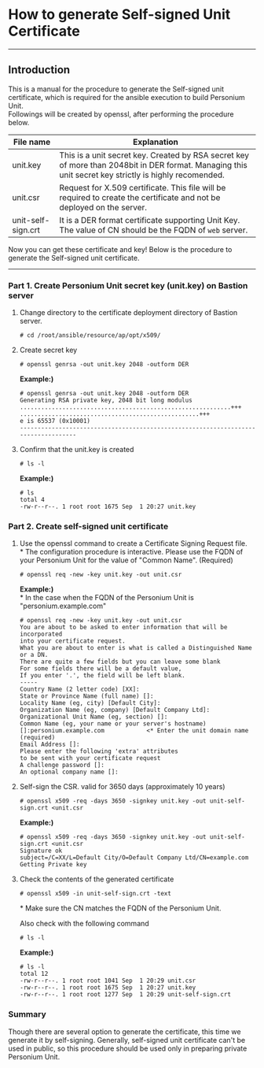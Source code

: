 # How to generate Self-signed Unit Certificate

-------------------------------------------------

## Introduction

This is a manual for the procedure to generate the Self-signed unit certificate, which is required for the ansible execution to build Personium Unit.  
Followings will be created by openssl, after performing the procedure below.

| File name | Explanation |
|---|---|
|unit.key             |This is a unit secret key. Created by RSA secret key of more than 2048bit in DER format. Managing this unit secret key strictly is highly recomended.|
|unit.csr             |Request for X.509 certificate. This file will be required to create the certificate and not be deployed on the server. |
|unit-self-sign.crt   |It is a DER format certificate supporting Unit Key. The value of CN should be the FQDN of `web` server. |

Now you can get these certificate and key! Below is the procedure to generate the Self-signed unit certificate.

---------------------------------------

### Part 1. Create Personium Unit secret key (unit.key) on Bastion server

1. Change directory to the certificate deployment directory of Bastion server.

    ```console
    # cd /root/ansible/resource/ap/opt/x509/
    ```

1. Create secret key

    ```console
    # openssl genrsa -out unit.key 2048 -outform DER
    ```  

    **Example:)**

    ```console
    # openssl genrsa -out unit.key 2048 -outform DER
    Generating RSA private key, 2048 bit long modulus
    ............................................................+++
    ...................................................+++
    e is 65537 (0x10001)
    -----------------------------------------------------------------------------------
    ```

1. Confirm that the unit.key is created

    ```console
    # ls -l
    ```

    **Example:)**

    ```console
    # ls
    total 4
    -rw-r--r--. 1 root root 1675 Sep  1 20:27 unit.key
    ```

### Part 2. Create self-signed unit certificate

1. Use the openssl command to create a Certificate Signing Request file.  
    \* The configuration procedure is interactive. Please use the FQDN of your Personium Unit for the value of "Common Name". (Required)

    ```console
    # openssl req -new -key unit.key -out unit.csr
    ```

    **Example:)**  
    \* In the case when the FQDN of the Personium Unit is "personium.example.com"

    ```console
    # openssl req -new -key unit.key -out unit.csr
    You are about to be asked to enter information that will be incorporated
    into your certificate request.
    What you are about to enter is what is called a Distinguished Name or a DN.
    There are quite a few fields but you can leave some blank
    For some fields there will be a default value,
    If you enter '.', the field will be left blank.
    -----
    Country Name (2 letter code) [XX]:
    State or Province Name (full name) []:
    Locality Name (eg, city) [Default City]:
    Organization Name (eg, company) [Default Company Ltd]:
    Organizational Unit Name (eg, section) []:
    Common Name (eg, your name or your server's hostname) []:personium.example.com            <* Enter the unit domain name (required)
    Email Address []:
    Please enter the following 'extra' attributes
    to be sent with your certificate request
    A challenge password []:
    An optional company name []:

    ```

1. Self-sign the CSR. valid for 3650 days (approximately 10 years)


    ```console
    # openssl x509 -req -days 3650 -signkey unit.key -out unit-self-sign.crt <unit.csr
    ```

    **Example:)**

    ```console
    # openssl x509 -req -days 3650 -signkey unit.key -out unit-self-sign.crt <unit.csr
    Signature ok
    subject=/C=XX/L=Default City/O=Default Company Ltd/CN=example.com
    Getting Private key

    ```

1. Check the contents of the generated certificate

    ```console
    # openssl x509 -in unit-self-sign.crt -text
    ```  
    \* Make sure the CN matches the FQDN of the Personium Unit.

    Also check with the following command

    ```console
    # ls -l
    ```   

    **Example:)**

    ```console
    # ls -l
    total 12
    -rw-r--r--. 1 root root 1041 Sep  1 20:29 unit.csr
    -rw-r--r--. 1 root root 1675 Sep  1 20:27 unit.key
    -rw-r--r--. 1 root root 1277 Sep  1 20:29 unit-self-sign.crt
    ```

### Summary

Though there are several option to generate the certificate, this time we generate it by self-signing.
Generally, self-signed unit certificate can't be used in public, so this procedure should be used only in preparing private Personium Unit.
